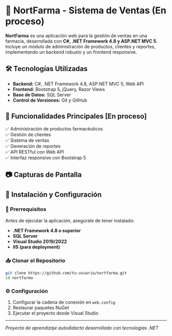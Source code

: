 # 💊 NortFarma - Sistema de Ventas (En proceso)

**NortFarma** es una aplicación web para la gestión de ventas en una farmacia, desarrollada con **C#, .NET Framework 4.8 y ASP.NET MVC 5**. Incluye un módulo de administración de productos, clientes y reportes, implementando un backend robusto y un frontend responsive.

## 🛠️ Tecnologías Utilizadas

* **Backend:** C#, .NET Framework 4.8, ASP.NET MVC 5, Web API
* **Frontend:** Bootstrap 5, jQuery, Razor Views
* **Base de Datos:** SQL Server
* **Control de Versiones:** Git y GitHub

## 🎯 Funcionalidades Principales [En proceso]

✅ Administración de productos farmacéuticos  
✅ Gestión de clientes  
✅ Sistema de ventas  
✅ Generación de reportes  
✅ API RESTful con Web API  
✅ Interfaz responsive con Bootstrap 5

## 📷 Capturas de Pantalla


## 🚀 Instalación y Configuración

### 📌 Prerrequisitos
Antes de ejecutar la aplicación, asegúrate de tener instalado:

* **.NET Framework 4.8 o superior**
* **SQL Server**
* **Visual Studio 2019/2022**
* **IIS (para deployment)**

### 📥 Clonar el Repositorio

```bash
git clone https://github.com/tu-usuario/nortfarma.git
cd nortfarma
```

### ⚙️ Configuración

1. Configurar la cadena de conexión en `web.config`
2. Restaurar paquetes NuGet
3. Ejecutar el proyecto desde Visual Studio

---

*Proyecto de aprendizaje autodidacta desarrollado con tecnologías .NET*
